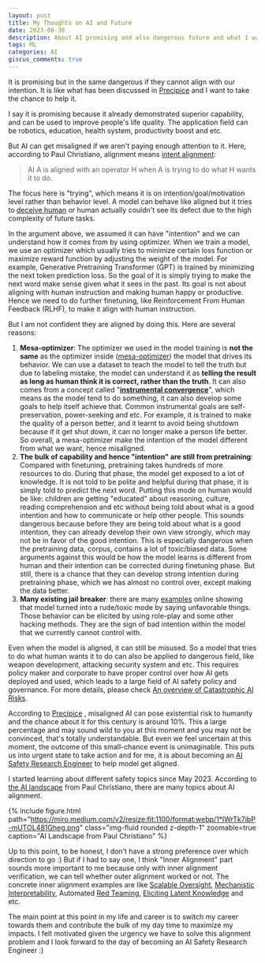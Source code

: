 ```yaml
---
layout: post
title: My Thoughts on AI and Future 
date: 2023-08-30
description: About AI promising and also dangerous future and what I want to do about it. 
tags: ML
categories: AI
giscus_comments: true
---
```


It is promising but in the same dangerous if they cannot align with our intention. It is like what has been discussed in [Precipice](https://theprecipice.com/) and I want to take the chance to help it.

I say it is promising because it already demonstrated superior capability, and can be used to improve people's life quality. The application field can be robotics, education, health system, productivity boost and etc. 

But AI can get misaligned if we aren't paying enough attention to it. Here, according to Paul Christiano, alignment means [intent alignment](https://ai-alignment.com/clarifying-ai-alignment-cec47cd69dd6): 

> AI A is aligned with an operator H when A is trying to do what H wants it to do.

The focus here is "trying", which means it is on intention/goal/motivation level rather than behavior level. A model can behave like aligned but it tries to [deceive human](https://www.lesswrong.com/posts/YgAKhkBdgeTCn6P53/ai-deception-a-survey-of-examples-risks-and-potential) or human actually couldn't see its defect due to the high complexity of future tasks. 

In the argument above, we assumed it can have "intention" and we can understand how it comes from by using optimizer. When we train a model, we use an optimizer which usually tries to minimize certain loss function or maximize reward function by adjusting the weight of the model. For example, Generative Pretraining Transformer (GPT) is trained by minimizing the next token prediction loss. So the goal of it is simply trying to make the next word make sense given what it sees in the past. Its goal is not about aligning with human instruction and making human happy or productive. Hence we need to do further finetuning, like Reinforcement From Human Feedback (RLHF), to make it align with human instruction.

But I am not confident they are aligned by doing this. Here are several reasons:
1. **Mesa-optimizer**: The optimizer we used in the model training is **not the same** as the optimizer inside ([mesa-optimizer](https://www.youtube.com/watch?v=bJLcIBixGj8&t=147s&ab_channel=RobertMilesAISafety)) the model that drives its behavior. We can use a dataset to teach the model to tell the truth but due to labeling mistake, the model can understand it as **telling the result as long as human think it is correct, rather than the truth**. It can also comes from a concept called "**[instrumental convergence](https://drive.google.com/file/d/1KewDov1taegTzrqJ4uurmJ2CJ0Y72EU3/view)**", which means as the model tend to do something, it can also develop some goals to help itself achieve that. Common instrumental goals are self-preservation, power-seeking and etc. For example, it is trained to make the quality of a person better, and it learnt to avoid being shutdown because if it get shut down, it can no longer  make a person life better. So overall, a mesa-optimizer make the intention of the model different from what we want, hence misaligned.
2. **The bulk of capability and hence "intention" are still from pretraining**:  Compared with finetuning, pretraining takes hundreds of more resources to do. During that phase, the model get exposed to a lot of knowledge. It is not told to be polite and helpful during that phase, it is simply told to predict the next word. Putting this mode on human would be like: children are getting "educated" about reasoning, culture, reading comprehension and etc without being told about what is a good intention and how to communicate or help other people. This sounds dangerous because before they are being told about what is a good intention, they can already develop their own view strongly, which may not be in favor of the good intention. This is especially dangerous when the pretraining data, corpus, contains a lot of toxic/biased data. Some arguments against this would be how the model learns is different from human and their intention can be corrected during finetuning phase. But still, there is a chance that they can develop strong intention during pretraining phase, which we has almost no control over, except making the data better.
3. **Many existing jail breaker**: there are many [examples](https://www.lesswrong.com/posts/RYcoJdvmoBbi5Nax7/jailbreaking-chatgpt-on-release-day) online showing that model turned into a rude/toxic mode by saying unfavorable things. Those behavior can be elicited by using role-play and some other hacking methods.  They are the sign of bad intention within the model that we currently cannot control with.

Even when the model is aligned, it can still be misused. So a model that tries to do what human wants it to do can also be applied to dangerous field, like weapon development, attacking security system and etc. This requires policy maker and corporate to have proper control over how AI gets deployed and used, which leads to a large field of AI safety policy and governance. For more details, please check [An overview of Catastrophic AI Risks](https://www.lesswrong.com/posts/9dNxz2kjNvPtiZjxj/an-overview-of-catastrophic-ai-risks-summary).

According to [Precipice](https://theprecipice.com/) , misaligned AI can pose existential risk to humanity and the chance about it for this century is around 10%. This a large percentage and may sound wild to you at this moment and you may not be convinced, that's totally understandable. But even we feel uncertain at this moment, the outcome of this small-chance event is unimaginable. This puts us into urgent state to take action and for me, it is about becoming an [AI Safety Research Engineer](https://80000hours.org/articles/ml-engineering-career-transition-guide/) to help model get aligned.

I started learning about different safety topics since May 2023. According to [the AI landscape](https://forum.effectivealtruism.org/posts/63stBTw3WAW6k45dY/paul-christiano-current-work-in-ai-alignment) from Paul Christiano, there are many topics about AI alignment.

{% include figure.html path="https://miro.medium.com/v2/resize:fit:1100/format:webp/1*lWrTk7ibP-mUTOL481Gheg.png" class="img-fluid rounded z-depth-1" zoomable=true caption="AI Landscape from Paul Christiano" %}

Up to this point, to be honest, I don't have a strong preference over which direction to go :) But if I had to say one, I think "Inner Alignment" part sounds more important to me because only with inner alignment verification, we can tell whether outer alignment worked or not. The concrete inner alignment examples are like [Scalable Oversight](https://www.anthropic.com/index/core-views-on-ai-safety), [Mechanistic Interpretability](https://transformer-circuits.pub/2022/mech-interp-essay/index.html), Automated [Red Teaming](https://huggingface.co/blog/red-teaming), [Eliciting Latent Knowledge](https://www.lesswrong.com/tag/eliciting-latent-knowledge-elk#:~:text=Eliciting%20Latent%20Knowledge%20is%20an,that%20look%20good%20to%20us.) and etc. 

The main point at this point in my life and career is to switch my career towards them and contribute the bulk of my day time to maximize my impacts. I felt motivated given the urgency we have to solve this alignment problem and I look forward to the day of becoming an AI Safety Research Engineer :)